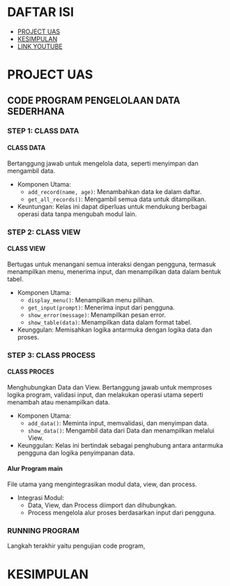 # DAFTAR ISI

- [PROJECT UAS](#project-uas)
- [KESIMPULAN](#kesimpulan)
- [LINK YOUTUBE](#link-youtube)

# PROJECT UAS
## CODE PROGRAM PENGELOLAAN DATA SEDERHANA
### STEP 1: CLASS DATA
#### CLASS DATA
Bertanggung jawab untuk mengelola data, seperti menyimpan dan mengambil data.
* Komponen Utama:
  * ```add_record(name, age)```: Menambahkan data ke dalam daftar.
  * ```get_all_records()```: Mengambil semua data untuk ditampilkan.
* Keuntungan: Kelas ini dapat diperluas untuk mendukung berbagai operasi data tanpa mengubah modul lain.



### STEP 2: CLASS VIEW
#### CLASS VIEW
Bertugas untuk menangani semua interaksi dengan pengguna, termasuk menampilkan menu, menerima input, dan menampilkan data dalam bentuk tabel.

* Komponen Utama:
  * ```display_menu()```: Menampilkan menu pilihan.
  * ```get_input(prompt)```: Menerima input dari pengguna.
  * ```show_error(message)```: Menampilkan pesan error.
  * ```show_table(data)```: Menampilkan data dalam format tabel.
* Keunggulan: Memisahkan logika antarmuka dengan logika data dan proses.



### STEP 3: CLASS PROCESS
#### CLASS PROCES
Menghubungkan Data dan View. Bertanggung jawab untuk memproses logika program, validasi input, dan melakukan operasi utama seperti menambah atau menampilkan data.

* Komponen Utama:
  * ```add_data()```: Meminta input, memvalidasi, dan menyimpan data.
  * ```show_data()```: Mengambil data dari Data dan menampilkan melalui View.
* Keunggulan: Kelas ini bertindak sebagai penghubung antara antarmuka pengguna dan logika penyimpanan data.



#### Alur Program main
File utama yang mengintegrasikan modul data, view, dan process.

* Integrasi Modul:
  * Data, View, dan Process diimport dan dihubungkan.
  * Process mengelola alur proses berdasarkan input dari pengguna.



### RUNNING PROGRAM
Langkah terakhir yaitu pengujian code program,
# KESIMPULAN

